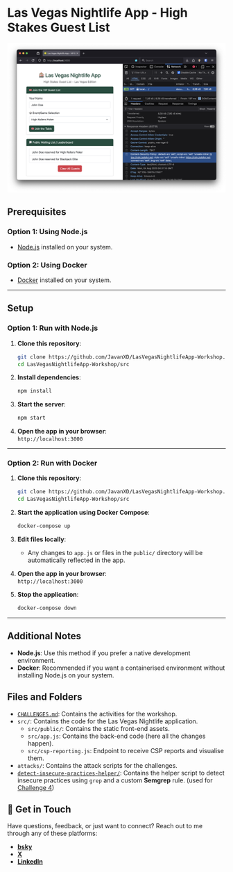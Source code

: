 
# Las Vegas Nightlife App - High Stakes Guest List

<img src="./docs/screenshot.png" width="650"/>

## Prerequisites

### Option 1: Using Node.js
- [Node.js](https://nodejs.org/) installed on your system.

### Option 2: Using Docker
- [Docker](https://www.docker.com/) installed on your system.


---

## Setup

### Option 1: Run with Node.js

1. **Clone this repository**:
   ```bash
   git clone https://github.com/JavanXD/LasVegasNightlifeApp-Workshop.git
   cd LasVegasNightlifeApp-Workshop/src
   ```

2. **Install dependencies**:
   ```bash
   npm install
   ```

3. **Start the server**:
   ```bash
   npm start
   ```

4. **Open the app in your browser**:  
   `http://localhost:3000`

---

### Option 2: Run with Docker

1. **Clone this repository**:
   ```bash
   git clone https://github.com/JavanXD/LasVegasNightlifeApp-Workshop.git
   cd LasVegasNightlifeApp-Workshop/src
   ```

2. **Start the application using Docker Compose**:
   ```bash
   docker-compose up
   ```

3. **Edit files locally**:
   - Any changes to `app.js` or files in the `public/` directory will be automatically reflected in the app.

4. **Open the app in your browser**:  
   `http://localhost:3000`

5. **Stop the application**:
   ```bash
   docker-compose down
   ```

---

## Additional Notes

- **Node.js**: Use this method if you prefer a native development environment.
- **Docker**: Recommended if you want a containerised environment without installing Node.js on your system.


## Files and Folders

- [`CHALLENGES.md`](./CHALLENGES.md): Contains the activities for the workshop.
- `src/`: Contains the code for the Las Vegas Nightlife application.
    - `src/public/`: Contains the static front-end assets.
    - `src/app.js`: Contains the back-end code (here all the changes happen).
    - `src/csp-reporting.js`: Endpoint to receive CSP reports and visualise them. 
- `attacks/`: Contains the attack scripts for the challenges.
- [`detect-insecure-practices-helper/`](./detect-insecure-practices-helper/README.md): Contains the helper script to detect insecure practices using `grep` and a custom **Semgrep** rule. (used for [Challenge 4](./CHALLENGE_4.md))

## 📨 Get in Touch

Have questions, feedback, or just want to connect? Reach out to me through any of these platforms:  
- **[bsky](https://bsky.app/profile/javanrasokat.bsky.social)**  
- **[X](https://x.com/javanrasokat)**  
- **[LinkedIn](https://www.linkedin.com/in/javan-rasokat)**  


